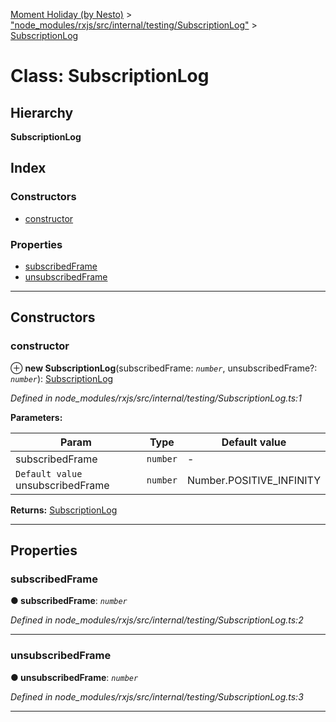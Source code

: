 [Moment Holiday (by Nesto)](../README.md) > ["node_modules/rxjs/src/internal/testing/SubscriptionLog"](../modules/_node_modules_rxjs_src_internal_testing_subscriptionlog_.md) > [SubscriptionLog](../classes/_node_modules_rxjs_src_internal_testing_subscriptionlog_.subscriptionlog.md)

# Class: SubscriptionLog

## Hierarchy

**SubscriptionLog**

## Index

### Constructors

* [constructor](_node_modules_rxjs_src_internal_testing_subscriptionlog_.subscriptionlog.md#constructor)

### Properties

* [subscribedFrame](_node_modules_rxjs_src_internal_testing_subscriptionlog_.subscriptionlog.md#subscribedframe)
* [unsubscribedFrame](_node_modules_rxjs_src_internal_testing_subscriptionlog_.subscriptionlog.md#unsubscribedframe)

---

## Constructors

<a id="constructor"></a>

###  constructor

⊕ **new SubscriptionLog**(subscribedFrame: *`number`*, unsubscribedFrame?: *`number`*): [SubscriptionLog](_node_modules_rxjs_src_internal_testing_subscriptionlog_.subscriptionlog.md)

*Defined in node_modules/rxjs/src/internal/testing/SubscriptionLog.ts:1*

**Parameters:**

| Param | Type | Default value |
| ------ | ------ | ------ |
| subscribedFrame | `number` | - |
| `Default value` unsubscribedFrame | `number` |  Number.POSITIVE_INFINITY |

**Returns:** [SubscriptionLog](_node_modules_rxjs_src_internal_testing_subscriptionlog_.subscriptionlog.md)

___

## Properties

<a id="subscribedframe"></a>

###  subscribedFrame

**● subscribedFrame**: *`number`*

*Defined in node_modules/rxjs/src/internal/testing/SubscriptionLog.ts:2*

___
<a id="unsubscribedframe"></a>

###  unsubscribedFrame

**● unsubscribedFrame**: *`number`*

*Defined in node_modules/rxjs/src/internal/testing/SubscriptionLog.ts:3*

___

